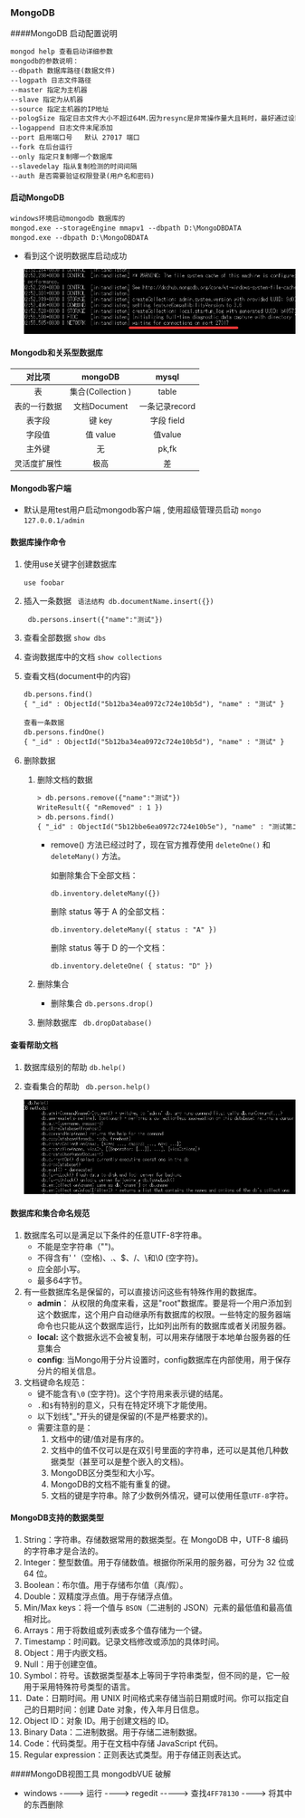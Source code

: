 ### MongoDB

####MongoDB 启动配置说明

```html
mongod help 查看启动详细参数
mongodb的参数说明：  
--dbpath 数据库路径(数据文件)  
--logpath 日志文件路径  
--master 指定为主机器  
--slave 指定为从机器  
--source 指定主机器的IP地址  
--pologSize 指定日志文件大小不超过64M.因为resync是非常操作量大且耗时，最好通过设置一个足够大的oplogSize来避免resync(默认的 oplog大小是空闲磁盘大小的5%)。  
--logappend 日志文件末尾添加  
--port 启用端口号   默认 27017 端口
--fork 在后台运行  
--only 指定只复制哪一个数据库  
--slavedelay 指从复制检测的时间间隔  
--auth 是否需要验证权限登录(用户名和密码)
```
#### 启动MongoDB

```html
windows环境启动mongodb 数据库的
mongod.exe --storageEngine mmapv1 --dbpath D:\MongoDBDATA
mongod.exe --dbpath D:\MongoDBDATA
```
* 看到这个说明数据库启动成功

  ![截图](./image/20180602230520.png)

 #### Mongodb和关系型数据库

|    对比项    |      mongoDB      |     mysql      |
| :----------: | :---------------: | :------------: |
|      表      | 集合(Collection ) |     table      |
| 表的一行数据 |   文档Document    | 一条记录record |
|    表字段    |      键 key       |   字段 field   |
|    字段值    |     值 value      |    值value     |
|    主外键    |        无         |     pk,fk      |
| 灵活度扩展性 |       极高        |       差       |

#### Mongodb客户端

* 默认是用test用户启动mongodb客户端 , 使用超级管理员启动 `mongo 127.0.0.1/admin`

#### 数据库操作命令

1. 使用use关键字创建数据库

   `use foobar` 

2. 插入一条数据 ` 语法结构 db.documentName.insert({})`

    ` db.persons.insert({"name":"测试"})` 

3. 查看全部数据
     `show dbs` 

4. 查询数据库中的文档
     `show collections` 

5. 查看文档(document中的内容)

   ```html
   db.persons.find()
   { "_id" : ObjectId("5b12ba34ea0972c724e10b5d"), "name" : "测试" }
   
   查看一条数据
   db.persons.findOne()
   { "_id" : ObjectId("5b12ba34ea0972c724e10b5d"), "name" : "测试" }
   ```

6. 删除数据

   1. 删除文档的数据

      ```html
      > db.persons.remove({"name":"测试"})
      WriteResult({ "nRemoved" : 1 })
      > db.persons.find()
      { "_id" : ObjectId("5b12bbe6ea0972c724e10b5e"), "name" : "测试第二条数据" }
      ```

      - remove() 方法已经过时了，现在官方推荐使用 `deleteOne()` 和 `deleteMany()` 方法。

        如删除集合下全部文档：

        ```
        db.inventory.deleteMany({})
        ```

        删除 status 等于 A 的全部文档：

        ```
        db.inventory.deleteMany({ status : "A" })
        ```

        删除 status 等于 D 的一个文档：

        ```
        db.inventory.deleteOne( { status: "D" })
        ```

   2. 删除集合

      * 删除集合  `db.persons.drop()`

   3. 删除数据库  ` db.dropDatabase()`

#### 查看帮助文档

1. 数据库级别的帮助 `db.help()` 

2. 查看集合的帮助 ` db.person.help()`

   ![2018060223291](./image/2018060223291.png)

#### 数据库和集合命名规范

1. 数据库名可以是满足以下条件的任意UTF-8字符串。
   - 不能是空字符串（"")。
   - 不得含有' '（空格)、.、$、/、\和\0 (空字符)。
   - 应全部小写。
   - 最多64字节。
2. 有一些数据库名是保留的，可以直接访问这些有特殊作用的数据库。
   - **admin**： 从权限的角度来看，这是"root"数据库。要是将一个用户添加到这个数据库，这个用户自动继承所有数据库的权限。一些特定的服务器端命令也只能从这个数据库运行，比如列出所有的数据库或者关闭服务器。
   - **local:** 这个数据永远不会被复制，可以用来存储限于本地单台服务器的任意集合
   - **config**: 当Mongo用于分片设置时，config数据库在内部使用，用于保存分片的相关信息。
3. 文档键命名规范：
   - 键不能含有`\0` (空字符)。这个字符用来表示键的结尾。
   - `.`和`$`有特别的意义，只有在特定环境下才能使用。
   - 以下划线"_"开头的键是保留的(不是严格要求的)。
   - 需要注意的是：
     1. 文档中的键/值对是有序的。
     2. 文档中的值不仅可以是在双引号里面的字符串，还可以是其他几种数据类型（甚至可以是整个嵌入的文档)。
     3. MongoDB区分类型和大小写。
     4. MongoDB的文档不能有重复的键。
     5. 文档的键是字符串。除了少数例外情况，键可以使用任意`UTF-8`字符。

#### MongoDB支持的数据类型

1. String：字符串。存储数据常用的数据类型。在 MongoDB 中，UTF-8 编码的字符串才是合法的。 
2. Integer：整型数值。用于存储数值。根据你所采用的服务器，可分为 32 位或 64 位。  
3. Boolean：布尔值。用于存储布尔值（真/假）。 
4.  Double：双精度浮点值。用于存储浮点值。 
5.  Min/Max keys：将一个值与 `BSON`（二进制的 JSON）元素的最低值和最高值相对比。 
6.  Arrays：用于将数组或列表或多个值存储为一个键。  
7. Timestamp：时间戳。记录文档修改或添加的具体时间。  
8. Object：用于内嵌文档。  
9. Null：用于创建空值。 
10. Symbol：符号。该数据类型基本上等同于字符串类型，但不同的是，它一般用于采用特殊符号类型的语言。
11.  Date：日期时间。用 UNIX 时间格式来存储当前日期或时间。你可以指定自己的日期时间：创建 Date 对象，传入年月日信息。  
12. Object ID：对象 ID。用于创建文档的 ID。  
13. Binary Data：二进制数据。用于存储二进制数据。
14. Code：代码类型。用于在文档中存储 JavaScript 代码。  
15. Regular expression：正则表达式类型。用于存储正则表达式。

####MongoDB视图工具 mongodbVUE 破解

* windows  ---->  运行  ----> regedit  -----> 查找`4FF78130` ----> 将其中的东西删除

